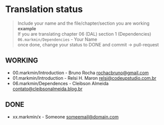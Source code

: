 # Translation status

> Include your name and the file/chapter/section you are working  
> **example**  
> If you are translating chapter 06 (DAL) section 1 (Dependencies)  
> `06.markmin/Dependencies` - Your Name <youremail>  
> once done, change your status to DONE and commit -> pull-request



## WORKING

- 00.markmin/Introduction - Bruno Rocha <rochacbruno@gmail.com>
- 01.markmin/Introduction - Relsi H. Maron <relsi@codeupstudio.com.br>
- 06.markmin/Dependences -  Cleibson Almeida <contato@cleibsonalmeida.blog.br>

## DONE

- xx.markmin/x - Someone <someemail@domain.com>

